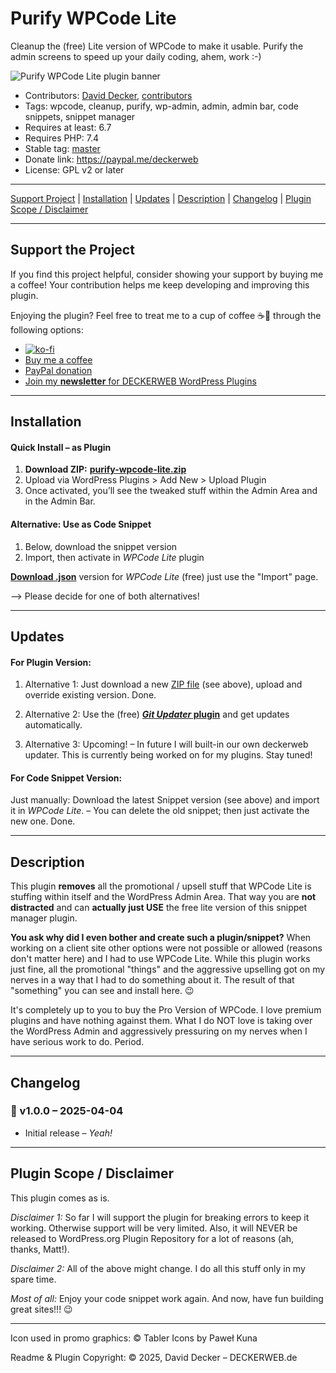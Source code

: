 # Purify WPCode Lite 

Cleanup the (free) Lite version of WPCode to make it usable. Purify the admin screens to speed up your daily coding, ahem, work :-)

![Purify WPCode Lite plugin banner](https://repository-images.githubusercontent.com/959487832/e7a10382-fe21-4fc0-b859-ca786425db4c)


* Contributors: [David Decker](https://github.com/deckerweb), [contributors](https://github.com/deckerweb/purify-wpcode-lite/graphs/contributors)
* Tags: wpcode, cleanup, purify, wp-admin, admin, admin bar, code snippets, snippet manager
* Requires at least: 6.7
* Requires PHP: 7.4
* Stable tag: [master](https://github.com/deckerweb/purify-wpcode-lite/releases/latest)
* Donate link: https://paypal.me/deckerweb
* License: GPL v2 or later

---

[Support Project](#support-the-project) | [Installation](#installation) | [Updates](#updates) | [Description](#description) | [Changelog](#changelog) | [Plugin Scope / Disclaimer](#plugin-scope--disclaimer)

---

## Support the Project 

If you find this project helpful, consider showing your support by buying me a coffee! Your contribution helps me keep developing and improving this plugin.

Enjoying the plugin? Feel free to treat me to a cup of coffee ☕🙂 through the following options:

- [![ko-fi](https://ko-fi.com/img/githubbutton_sm.svg)](https://ko-fi.com/W7W81BNTZE)
- [Buy me a coffee](https://buymeacoffee.com/daveshine)
- [PayPal donation](https://paypal.me/deckerweb)
- [Join my **newsletter** for DECKERWEB WordPress Plugins](https://eepurl.com/gbAUUn)

---

## Installation 

#### **Quick Install – as Plugin**
1. **Download ZIP:** [**purify-wpcode-lite.zip**](https://github.com/deckerweb/purify-wpcode-lite/releases/latest/download/purify-wpcode-lite.zip)
2. Upload via WordPress Plugins > Add New > Upload Plugin
3. Once activated, you’ll see the tweaked stuff within the Admin Area and in the Admin Bar.

#### **Alternative: Use as Code Snippet**
1. Below, download the snippet version
2. Import, then activate in _WPCode Lite_ plugin

[**Download .json**](https://github.com/deckerweb/purify-wpcode-lite/releases/latest/download/ddw-purify-wpcode-lite.wpcode-lite.json) version for _WPCode Lite_ (free) just use the "Import" page.

--> Please decide for one of both alternatives!

---

## Updates 

#### For Plugin Version:

1) Alternative 1: Just download a new [ZIP file](https://github.com/deckerweb/purify-wpcode-lite/releases/latest/download/purify-wpcode-lite.zip) (see above), upload and override existing version. Done.

2) Alternative 2: Use the (free) [**_Git Updater_ plugin**](https://git-updater.com/) and get updates automatically.

3) Alternative 3: Upcoming! – In future I will built-in our own deckerweb updater. This is currently being worked on for my plugins. Stay tuned!

#### For Code Snippet Version:

Just manually: Download the latest Snippet version (see above) and import it in _WPCode Lite_. – You can delete the old snippet; then just activate the new one. Done.

---

## Description 

This plugin **removes** all the promotional / upsell stuff that WPCode Lite is stuffing within itself and the WordPress Admin Area. That way you are **not distracted** and can **actually just USE** the free lite version of this snippet manager plugin.

**You ask why did I even bother and create such a plugin/snippet?** 
When working on a client site other options were not possible or allowed (reasons don't matter here) and I had to use WPCode Lite. While this plugin works just fine, all the promotional "things" and the aggressive upselling got on my nerves in a way that I had to do something about it. The result of that "something" you can see and install here. 😉

It's completely up to you to buy the Pro Version of WPCode. I love premium plugins and have nothing against them. What I do NOT love is taking over the WordPress Admin and aggressively pressuring on my nerves when I have serious work to do. Period.

---

## Changelog 

### 🎉 v1.0.0 – 2025-04-04
* Initial release – _Yeah!_

---

## Plugin Scope / Disclaimer

This plugin comes as is.

_Disclaimer 1:_ So far I will support the plugin for breaking errors to keep it working. Otherwise support will be very limited. Also, it will NEVER be released to WordPress.org Plugin Repository for a lot of reasons (ah, thanks, Matt!).

_Disclaimer 2:_ All of the above might change. I do all this stuff only in my spare time.

_Most of all:_ Enjoy your code snippet work again. And now, have fun building great sites!!! 😉

---

Icon used in promo graphics: © Tabler Icons by Paweł Kuna

Readme & Plugin Copyright: © 2025, David Decker – DECKERWEB.de